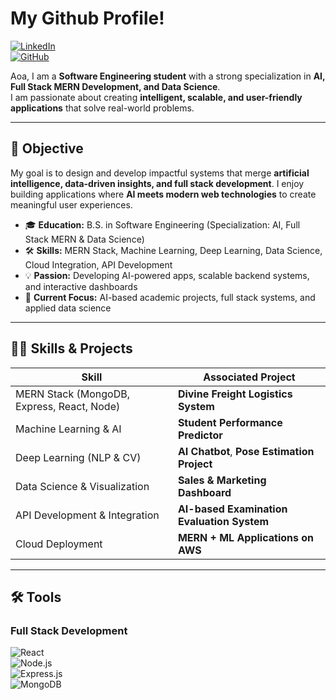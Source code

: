 #  My Github Profile!  

[![LinkedIn](https://img.shields.io/badge/LinkedIn-Connect-blue?style=for-the-badge&logo=linkedin)](www.linkedin.com/in/bareerah-baig)  
[![GitHub](https://img.shields.io/badge/GitHub-Profile-black?style=for-the-badge&logo=github)](https://github.com/BareerahBaig)  

Aoa, I am a **Software Engineering student** with a strong specialization in **AI, Full Stack MERN Development, and Data Science**.  
I am passionate about creating **intelligent, scalable, and user-friendly applications** that solve real-world problems.  

---

## 🎯 Objective  
My goal is to design and develop impactful systems that merge **artificial intelligence, data-driven insights, and full stack development**. I enjoy building applications where **AI meets modern web technologies** to create meaningful user experiences.  

- 🎓 **Education:** B.S. in Software Engineering (Specialization: AI, Full Stack MERN & Data Science)  
- 🛠️ **Skills:** MERN Stack, Machine Learning, Deep Learning, Data Science, Cloud Integration, API Development  
- 💡 **Passion:** Developing AI-powered apps, scalable backend systems, and interactive dashboards  
- 📌 **Current Focus:** AI-based academic projects, full stack systems, and applied data science  

---

## 🧑‍💻 Skills & Projects  

| Skill | Associated Project |
|-------|---------------------|
| MERN Stack (MongoDB, Express, React, Node) | **Divine Freight Logistics System** |
| Machine Learning & AI | **Student Performance Predictor** |
| Deep Learning (NLP & CV) | **AI Chatbot**, **Pose Estimation Project** |
| Data Science & Visualization | **Sales & Marketing Dashboard** |
| API Development & Integration | **AI-based Examination Evaluation System** |
| Cloud Deployment | **MERN + ML Applications on AWS** |

---

## 🛠 Tools  

### Full Stack Development  
![React](https://img.shields.io/badge/-React-61DAFB?logo=react&logoColor=black&style=for-the-badge)  
![Node.js](https://img.shields.io/badge/-Node.js-339933?logo=node.js&logoColor=white&style=for-the-badge)  
![Express.js](https://img.shields.io/badge/-Express.js-000000?logo=express&logoColor=white&style=for-the-badge)  
![MongoDB](https://img.shields.io/b)
